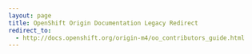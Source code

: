 ```yaml
---
layout: page
title: OpenShift Origin Documentation Legacy Redirect
redirect_to:
  - http://docs.openshift.org/origin-m4/oo_contributors_guide.html
---
```

